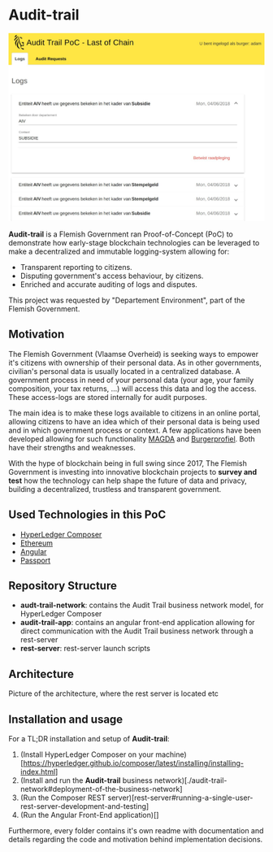 # Audit-trail

![App](audit-trail-app/img/Front-page.jpg)

**Audit-trail** is a Flemish Government ran Proof-of-Concept (PoC) to demonstrate how early-stage blockchain technologies can be leveraged to make a decentralized and immutable logging-system allowing for:
- Transparent reporting to citizens.
- Disputing government's access behaviour, by citizens.
- Enriched and accurate auditing of logs and disputes.

This project was requested by "Departement Environment", part of the Flemish Government.

## Motivation

The Flemish Government (Vlaamse Overheid) is seeking ways to empower it's citizens with ownership of their personal data. As in other governments, civilian's personal data is usually located in a centralized database. A government process in need of your personal data (your age, your family composition, your tax returns, ...) will access this data and log the access. These access-logs are stored internally for audit purposes. 

The main idea is to make these logs available to citizens in an online portal, allowing citizens to have an idea which of their personal data is being used and in which government process or context. A few applications have been developed allowing for such functionality [MAGDA](https://overheid.vlaanderen.be/magda) and [Burgerprofiel](https://overheid.vlaanderen.be/mijn-burgerprofiel). Both have their strengths and weaknesses. 

With the hype of blockchain being in full swing since 2017, The Flemish Government is investing into innovative blockchain projects to **survey and test** how the technology can help shape the future of data and privacy, building a decentralized, trustless and transparent government.

## Used Technologies in this PoC

- [HyperLedger Composer](https://hyperledger.github.io/composer/latest/)
- [Ethereum](https://www.ethereum.org/)
- [Angular](https://angular.io/)
- [Passport](http://www.passportjs.org/)

## Repository Structure

- **audt-trail-network**: contains the Audit Trail business network model, for HyperLedger Composer
- **audit-trail-app**: contains an angular front-end application allowing for direct communication with the Audit Trail business network through a rest-server
- **rest-server**: rest-server launch scripts

## Architecture

Picture of the architecture, where the rest server is located etc

## Installation and usage

For a TL;DR installation and setup of **Audit-trail**:
1. (Install HyperLedger Composer on your machine)[https://hyperledger.github.io/composer/latest/installing/installing-index.html]
2. (Install and run the **Audit-trail** business network)[./audit-trail-network#deployment-of-the-business-network]
3. (Run the Composer REST server)[rest-server#running-a-single-user-rest-server-development-and-testing]
4. (Run the Angular Front-End application)[]

Furthermore, every folder contains it's own readme with documentation and details regarding the code and motivation behind implementation decisions.
